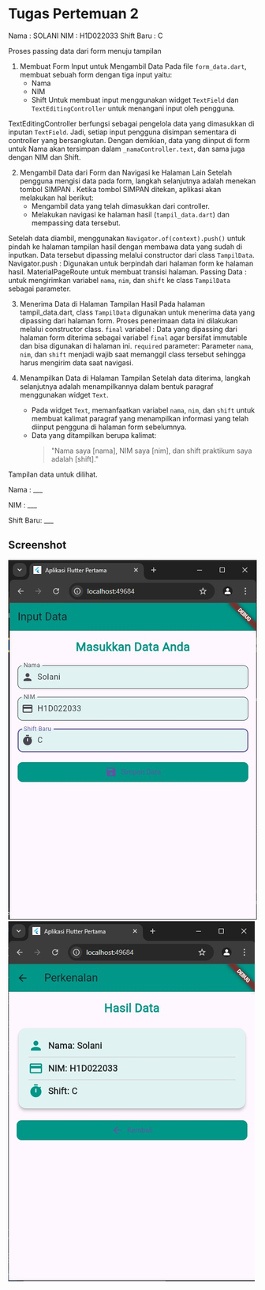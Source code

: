 # Tugas Pertemuan 2

Nama        : SOLANI
NIM         : H1D022033
Shift Baru  : C


Proses passing data dari form menuju tampilan

1. Membuat Form Input untuk Mengambil Data
   Pada file `form_data.dart`, membuat sebuah form dengan tiga input yaitu:
   - Nama
   - NIM
   - Shift
   Untuk membuat input  menggunakan widget `TextField` dan `TextEditingController` untuk menangani input oleh pengguna.

TextEditingController berfungsi sebagai pengelola data yang dimasukkan di inputan `TextField`. Jadi, setiap input pengguna disimpan sementara di controller yang bersangkutan.
Dengan demikian, data yang diinput di form untuk Nama akan tersimpan dalam `_namaController.text`, dan sama juga dengan NIM dan Shift.

2. Mengambil Data dari Form dan Navigasi ke Halaman Lain
 Setelah pengguna mengisi data pada form, langkah selanjutnya adalah menekan tombol SIMPAN . Ketika tombol SIMPAN ditekan, aplikasi akan melakukan hal berikut:
   - Mengambil data yang telah dimasukkan dari controller.
   - Melakukan navigasi ke halaman hasil (`tampil_data.dart`) dan mempassing data tersebut.

Setelah data diambil, menggunakan `Navigator.of(context).push()` untuk pindah ke halaman tampilan hasil dengan membawa data yang sudah di inputkan. Data tersebut dipassing melalui constructor dari class `TampilData`.
Navigator.push : Digunakan untuk berpindah dari halaman form ke halaman hasil. MaterialPageRoute untuk membuat transisi halaman.
Passing Data : untuk mengirimkan variabel `nama`, `nim`, dan `shift` ke class `TampilData` sebagai parameter.

3. Menerima Data di Halaman Tampilan Hasil
 Pada halaman tampil_data.dart, class `TampilData` digunakan untuk menerima data yang dipassing dari halaman form. Proses penerimaan data ini dilakukan melalui constructor class.
 `final` variabel : Data yang dipassing dari halaman form diterima sebagai variabel `final` agar bersifat immutable dan bisa digunakan di halaman ini.
 `required` parameter: Parameter `nama`, `nim`, dan `shift` menjadi wajib saat memanggil class tersebut sehingga harus mengirim data saat navigasi.

4. Menampilkan Data di Halaman Tampilan
   Setelah data diterima, langkah selanjutnya adalah menampilkannya dalam bentuk paragraf menggunakan widget `Text`. 
   - Pada widget `Text`, memanfaatkan variabel `nama`, `nim`, dan `shift` untuk membuat kalimat paragraf yang menampilkan informasi yang telah diinput pengguna di halaman form sebelumnya.
   - Data yang ditampilkan berupa kalimat: 
     > "Nama saya [nama], NIM saya [nim], dan shift praktikum saya adalah [shift]."



Tampilan data untuk dilihat.


Nama : ___

NIM : ___

Shift Baru: ___

## Screenshot

![Lampiran Form](form.jpg)
![Lampiran Hasil](hasil.jpg)
